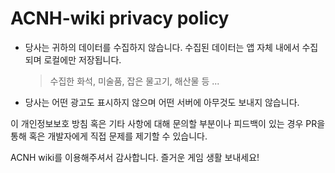 # ACNH-wiki privacy policy

* 당사는 귀하의 데이터를 수집하지 않습니다. 수집된 데이터는 앱 자체 내에서 수집되며 로컬에만 저장됩니다.
    > 수집한 화석, 미술품, 잡은 물고기, 해산물 등 ...
* 당사는 어떤 광고도 표시하지 않으며 어떤 서버에 아무것도 보내지 않습니다. 

이 개인정보보호 방침 혹은 기타 사항에 대해 문의할 부분이나 피드백이 있는 경우 PR을 통해 혹은 개발자에게 직접 문제를 제기할 수 있습니다.

ACNH wiki를 이용해주셔서 감사합니다. 즐거운 게임 생활 보내세요!
